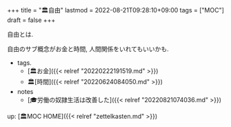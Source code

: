 +++
title = "🏛自由"
lastmod = 2022-08-21T09:28:10+09:00
tags = ["MOC"]
draft = false
+++

自由とは.

自由のサブ概念がお金と時間, 人間関係をいれてもいいかも.

-   tags.
    -   [🏛お金]({{< relref "20220222191519.md" >}})
    -   🏛[時間]({{< relref "20220624084050.md" >}})
-   notes
    -   [🎓労働の奴隷生活は改善した]({{< relref "20220821074036.md" >}})

up: [🏛MOC HOME]({{< relref "zettelkasten.md" >}})
